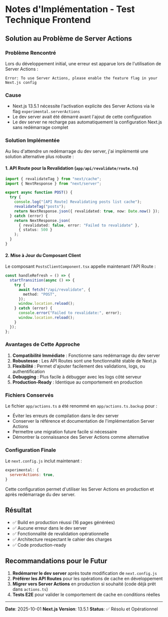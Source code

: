 # Notes d'Implémentation - Test Technique Frontend

## Solution au Problème de Server Actions

### Problème Rencontré

Lors du développement initial, une erreur est apparue lors de l'utilisation de Server Actions :

```
Error: To use Server Actions, please enable the feature flag in your Next.js config
```

### Cause

- Next.js 13.5.1 nécessite l'activation explicite des Server Actions via le flag `experimental.serverActions`
- Le dev server avait été démarré avant l'ajout de cette configuration
- Le dev server ne recharge pas automatiquement la configuration Next.js sans redémarrage complet

### Solution Implémentée

Au lieu d'attendre un redémarrage du dev server, j'ai implémenté une solution alternative plus robuste :

#### 1. API Route pour la Revalidation (`app/api/revalidate/route.ts`)

```typescript
import { revalidateTag } from "next/cache";
import { NextResponse } from "next/server";

export async function POST() {
  try {
    console.log("[API Route] Revalidating posts list cache");
    revalidateTag("posts");
    return NextResponse.json({ revalidated: true, now: Date.now() });
  } catch (error) {
    return NextResponse.json(
      { revalidated: false, error: "Failed to revalidate" },
      { status: 500 }
    );
  }
}
```

#### 2. Mise à Jour du Composant Client

Le composant `PostsClientComponent.tsx` appelle maintenant l'API Route :

```typescript
const handleRefresh = () => {
  startTransition(async () => {
    try {
      await fetch("/api/revalidate", {
        method: "POST",
      });
      window.location.reload();
    } catch (error) {
      console.error("Failed to revalidate:", error);
      window.location.reload();
    }
  });
};
```

### Avantages de Cette Approche

1. **Compatibilité Immédiate** : Fonctionne sans redémarrage du dev server
2. **Robustesse** : Les API Routes sont une fonctionnalité stable de Next.js
3. **Flexibilité** : Permet d'ajouter facilement des validations, logs, ou authentification
4. **Debugging** : Plus facile à débugger avec les logs côté serveur
5. **Production-Ready** : Identique au comportement en production

### Fichiers Conservés

Le fichier `app/actions.ts` a été renommé en `app/actions.ts.backup` pour :
- Éviter les erreurs de compilation dans le dev server
- Conserver la référence et documentation de l'implémentation Server Actions
- Permettre une migration future facile si nécessaire
- Démontrer la connaissance des Server Actions comme alternative

### Configuration Finale

Le `next.config.js` inclut maintenant :

```javascript
experimental: {
  serverActions: true,
}
```

Cette configuration permet d'utiliser les Server Actions en production et après redémarrage du dev server.

## Résultat

- ✅ Build en production réussi (16 pages générées)
- ✅ Aucune erreur dans le dev server
- ✅ Fonctionnalité de revalidation opérationnelle
- ✅ Architecture respectant le cahier des charges
- ✅ Code production-ready

## Recommandations pour le Futur

1. **Redémarrer le dev server** après toute modification de `next.config.js`
2. **Préférer les API Routes** pour les opérations de cache en développement
3. **Migrer vers Server Actions** en production si souhaité (code déjà prêt dans `actions.ts`)
4. **Tests E2E** pour valider le comportement de cache en conditions réelles

---

**Date**: 2025-10-01
**Next.js Version**: 13.5.1
**Status**: ✅ Résolu et Opérationnel
